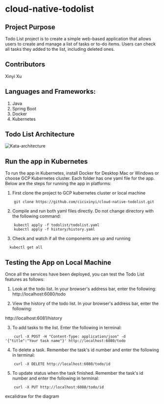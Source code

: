 # cloud-native-todolist

## Project Purpose
 Todo List project is to create a simple web-based application that allows users to create and manage a list of tasks or to-do items. Users can check all tasks they added to the list, including deleted ones.

## Contributors
 Xinyi Xu
 
## Languages and Frameworks:
 1. Java
 2. Spring Boot
 3. Docker
 4. Kubernetes

## Todo List Architecture

![Kata-architecture](kata-architecture.png)

## Run the app in Kubernetes
To run the app in Kubernetes, install Docker for Desktop Mac or Windows or choose GCP Kubernetes cluster. Each folder has one yaml file for the app. Below are the steps for running the app in platforms:
 1. First clone the project to GCP kubernetes cluster or local machine
```
    git clone https://github.com/cicixinyi/cloud-native-todolist.git
```
 2. Compile and run both yaml files directly. Do not change directory with the following command:
```
    kubectl apply -f todolist/todolist.yaml 
    kubectl apply -f history/history.yaml 
```
 3. Check and watch if all the components are up and running
```
  kubectl get all
```
## Testing the App on Local Machine
Once all the services have been deployed, you can test the Todo List features as follows:
1. Look at the todo list. In your browser's address bar, enter the following:
  http://localhost:6080/todo
  
2. View the history of the todo list. In your browser's address bar, enter the following:

  http://localhost:6081/history
  
3. To add tasks to the list. Enter the following in terminal:
```
    curl -X POST -H "Content-Type: application/json" -d '{"title":"Your task name"}' http://localhost:6080/todo
```

4. To delete a task. Remember the task's id number and enter the following in terminal:
```
    curl -X DELETE http://localhost:6080/todo/id
```

5. To update status when the task finished. Remember the task's id number and enter the following in terminal:
```
    curl -X PUT http://localhost:6080/todo/id

```


excalidraw for the diagram
